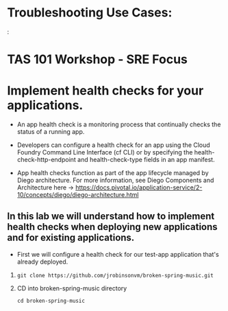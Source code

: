 # Troubleshooting Use Cases:

:  
        <!-- 
        https://docs.cloudfoundry.org/devguide/deploy-apps/large-app-deploy.html
        https://docs.cloudfoundry.org/devguide/deploy-apps/troubleshoot-app-health.html#time  
        https://docs.cloudfoundry.org/adminguide/troubleshooting_slow_requests.html 
        https://docs.cloudfoundry.org/adminguide/troubleshooting_slow_requests.html#app_logs
        https://docs.cloudfoundry.org/devguide/deploy-apps/troubleshoot-app-health.html#time
        https://docs.pivotal.io/ops-manager/2-10/security/pcf-infrastructure/check-expiration.html#check-ui
        https://docs.cloudfoundry.org/concepts/http-routing.html#app-instance-routing
        https://docs.cloudfoundry.org/adminguide/troubleshooting_slow_requests.html#duplicate-latency
        -->

# TAS 101 Workshop - SRE Focus 

# Implement health checks for your applications.  

- An app health check is a monitoring process that continually checks the status of a running app.

- Developers can configure a health check for an app using the Cloud Foundry Command Line Interface (cf CLI) or by specifying the health-check-http-endpoint and health-check-type fields in an app manifest.

- App health checks function as part of the app lifecycle managed by Diego architecture. For more information, see Diego Components and Architecture here -> https://docs.pivotal.io/application-service/2-10/concepts/diego/diego-architecture.html

## In this lab we will understand how to implement health checks when deploying new applications and for existing applications.   

- First we will configure a health check for our test-app application that's already deployed.   

1.  
    ```
    git clone https://github.com/jrobinsonvm/broken-spring-music.git
    ```
2. CD into broken-spring-music directory  
    ```
    cd broken-spring-music
    ```
